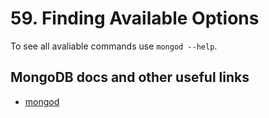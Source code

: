 # 59. Finding Available Options

To see all avaliable commands use `mongod --help`.

## MongoDB docs and other useful links

- [mongod](https://www.mongodb.com/docs/manual/reference/program/mongod/)

